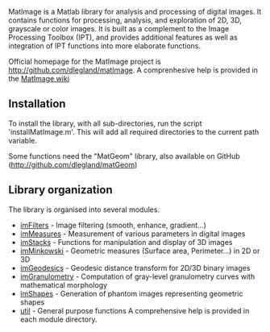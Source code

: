 MatImage is a Matlab library for analysis and processing of digital images.
It contains functions for processing, analysis, and exploration of 2D, 3D, 
grayscale or color images. It is built as a complement to the Image Processing
Toolbox (IPT), and provides additional features as well as integration of IPT
functions into more elaborate functions.

Official homepage for the MatImage project is http://github.com/dlegland/matImage.
A comprenhesive help is provided in the [MatImage wiki](https://github.com/dlegland/matImage/wiki "MatImage Wiki homepage")

Installation
---
To install the library, with all sub-directories, run the script 'installMatImage.m'. 
This will add all required directories to the current path variable.

Some functions need the "MatGeom" library, also available on GitHub 
(http://github.com/dlegland/matGeom)


Library organization
---

The library is organised into several modules.
* [imFilters](https://github.com/dlegland/matImage/wiki/imFilters "imFilters Wiki page")       - Image filtering (smooth, enhance, gradient...)
* [imMeasures](https://github.com/dlegland/matImage/wiki/imMeasures "imMeasures Wiki page")      - Measurement of various parameters in digital images
* [imStacks](https://github.com/dlegland/matImage/wiki/imStacks "imStacks Wiki page")       - Functions for manipulation and display of 3D images
* [imMinkowski](https://github.com/dlegland/matImage/wiki/imMinkowski "imMinkowski Wiki page")     - Geometric measures (Surface area, Perimeter...) in 2D or 3D
* [imGeodesics](https://github.com/dlegland/matImage/wiki/imGeodesics "imGeodesics Wiki page")     - Geodesic distance transform for 2D/3D binary images
* [imGranulometry](https://github.com/dlegland/matImage/wiki/imGranulometry "imGranulometry Wiki page")  - Computation of gray-level granulometry curves with mathematical morphology
* [imShapes](https://github.com/dlegland/matImage/wiki/imShapes "imShapes Wiki page")        - Generation of phantom images representing geometric shapes
* [util](https://github.com/dlegland/matImage/wiki/util "image utilities Wiki page")            - General purpose functions
A comprehensive help is provided in each module directory.


